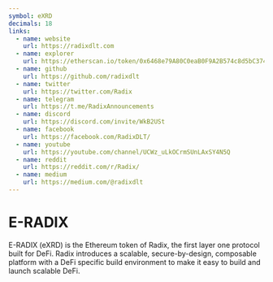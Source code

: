 ```yaml
---
symbol: eXRD
decimals: 18
links:
  - name: website
    url: https://radixdlt.com
  - name: explorer
    url: https://etherscan.io/token/0x6468e79A80C0eaB0F9A2B574c8d5bC374Af59414
  - name: github
    url: https://github.com/radixdlt
  - name: twitter
    url: https://twitter.com/Radix
  - name: telegram
    url: https://t.me/RadixAnnouncements
  - name: discord
    url: https://discord.com/invite/WkB2USt
  - name: facebook
    url: https://facebook.com/RadixDLT/
  - name: youtube
    url: https://youtube.com/channel/UCWz_uLkOCrmSUnLAxSY4N5Q
  - name: reddit
    url: https://reddit.com/r/Radix/
  - name: medium
    url: https://medium.com/@radixdlt
---
```


# E-RADIX

E-RADIX (eXRD) is the Ethereum token of Radix, the first layer one protocol built for DeFi. Radix introduces a scalable, secure-by-design, composable platform with a DeFi specific build environment to make it easy to build and launch scalable DeFi.
